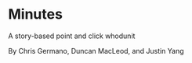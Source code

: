 Minutes
=======

A story-based point and click whodunit

By Chris Germano, Duncan MacLeod, and Justin Yang
